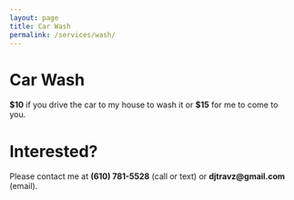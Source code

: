 ```yaml
---
layout: page
title: Car Wash
permalink: /services/wash/
---
```

<h1>Car Wash</h1>
<p><b>$10</b> if you drive the car to my house to wash it or <b>$15</b> for me to come to you.</p>
<h1>Interested?</h1>
<p>Please contact me at <b>(610) 781-5528</b> (call or text) or <b>djtravz@gmail.com</b> (email).</p>
